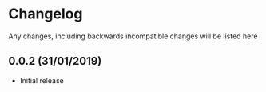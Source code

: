 # Changelog

Any changes, including backwards incompatible changes will be listed here

## 0.0.2 (31/01/2019)

- Initial release

